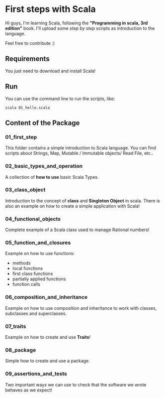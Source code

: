 # First steps with Scala

Hi guys, I'm learning Scala, following the **"Programming in scala, 3rd edition"** book. I'll upload some _step by step_ scripts as introduction to the language. 

Feel free to contribute :)

## Requirements

You just need to download and install Scala!

## Run

You can use the command line to run the scripts, like:

    scala 01_hello.scala


## Content of the Package

### 01_first_step

This folder contains a simple introduction to Scala language. You can find scripts about Strings, Map, Mutable / Immutable objects/ Read File, etc..

### 02_basic_types_and_operation

A collection of **how to use** basic Scala Types.

### 03_class_object

Introduction to the concept of **class** and **Singleton Object** in scala. There is also an example on how to create a simple application with Scala!

### 04_functional_objects

Complete example of a Scala class used to manage Rational numbers!

### 05_function_and_closures

Example on how to use functions:

* methods
* local functions
* first class functions
* partially applied functions
* function calls

### 06_composition_and_inheritance

Example on how to use composition and inheritance to work with classes, subclasses and superclasses.

### 07_traits

Example on how to create and use **Traits**!


### 08_package

Simple how to create and use a package.


### 09_assertions_and_tests

Two important ways we can use to check that the software we wrote behaves as we expect!




